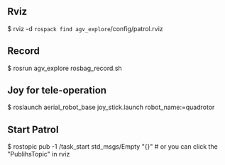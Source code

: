 
## Rviz
$ rviz -d `rospack find agv_explore`/config/patrol.rviz

## Record
$ rosrun agv_explore rosbag_record.sh

## Joy for tele-operation

$ roslaunch aerial_robot_base joy_stick.launch robot_name:=quadrotor

## Start Patrol

$ rostopic pub -1 /task_start std_msgs/Empty "{}" # or you can click the "PublihsTopic" in rviz
